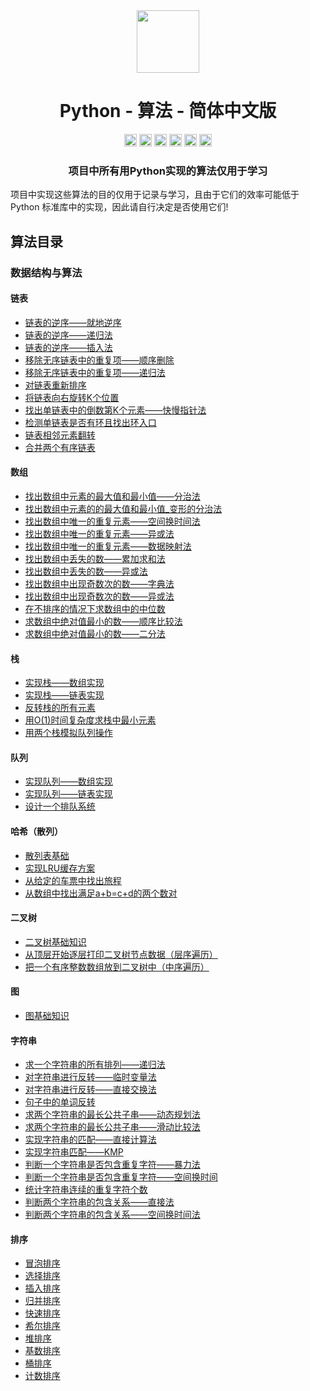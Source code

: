 <div align="center">
<!-- Title: -->
  <a href="https://github.com/TheAlgorithm-SimpleChinese/">
    <img src="https://my-git-hub-1302050737.cos.ap-beijing.myqcloud.com/Profile/plane-1828996.svg" height="100">
  </a>
    <h1><a">Python - 算法</a> - 简体中文版</h1>
<!-- Labels: -->
  <!-- First row: -->
  <a>
    <img src="https://img.shields.io/github/license/hopetree/izone" height="20" alt="Github Ready-to-Code">
  </a>
  <a>
    <img src="https://img.shields.io/pypi/pyversions/Django" height="20" alt="Contributions Welcome">
  </a>
  <a>
    <img src="https://my-git-hub-1302050737.cos.ap-beijing.myqcloud.com/Profile/donate.svg" height="20" alt="Donate">
  </a>
  <img src="https://img.shields.io/github/repo-size/TheAlgorithms/Python.svg?label=Repo%20size&style=flat-square" height="20">
  <a>
    <img src="https://img.shields.io/github/workflow/status/hopetree/izone/Docker%20Image%20CI?logo=github" height="20" alt="Discord chat">
  </a>
  <a>
    <img src="https://img.shields.io/badge/Chat-Gitter-ff69b4.svg?label=Chat&logo=gitter&style=flat-square" height="20" alt="Gitter chat">
  </a>
  <!-- Second row: -->
  <br>
<!-- Short description: -->
  <h3>项目中所有用Python实现的算法仅用于学习</h3>
</div>

项目中实现这些算法的目的仅用于记录与学习，且由于它们的效率可能低于 Python 标准库中的实现，因此请自行决定是否使用它们!

## 算法目录

### 数据结构与算法

#### 链表

* [链表的逆序——就地逆序](https://github.com/TheAlgorithm-SimpleChinese/Python/blob/main/数据结构与算法/链表/链表的逆序_就地逆序.py)
* [链表的逆序——递归法](https://github.com/TheAlgorithm-SimpleChinese/Python/blob/main/数据结构与算法/链表/链表的逆序_递归法.py)
* [链表的逆序——插入法](https://github.com/TheAlgorithm-SimpleChinese/Python/blob/main/数据结构与算法/链表/链表的逆序_插入法.py)
* [移除无序链表中的重复项——顺序删除](https://github.com/TheAlgorithm-SimpleChinese/Python/blob/main/数据结构与算法/链表/移除无序链表中的重复项_顺序删除.py)
* [移除无序链表中的重复项——递归法](https://github.com/TheAlgorithm-SimpleChinese/Python/blob/main/数据结构与算法/链表/移除无序链表中的重复项_递归法.py)
* [对链表重新排序](https://github.com/TheAlgorithm-SimpleChinese/Python/blob/main/数据结构与算法/链表/对链表重新排序.py)
* [将链表向右旋转K个位置](https://github.com/TheAlgorithm-SimpleChinese/Python/blob/main/数据结构与算法/链表/将链表向右旋转K个位置.py)
* [找出单链表中的倒数第K个元素——快慢指针法](https://github.com/TheAlgorithm-SimpleChinese/Python/blob/main/数据结构与算法/链表/找出单链表中的倒数第K个元素_快慢指针法.py)
* [检测单链表是否有环且找出环入口](https://github.com/TheAlgorithm-SimpleChinese/Python/blob/main/数据结构与算法/链表/检测单链表是否有环且找出环入口.py)
* [链表相邻元素翻转](https://github.com/TheAlgorithm-SimpleChinese/Python/blob/main/数据结构与算法/链表/链表相邻元素翻转.py)
* [合并两个有序链表](https://github.com/TheAlgorithm-SimpleChinese/Python/blob/main/数据结构与算法/链表/合并两个有序链表.py)

#### 数组

* [找出数组中元素的最大值和最小值——分治法](https://github.com/TheAlgorithm-SimpleChinese/Python/blob/main/数据结构与算法/数组/找出数组中元素的最大值和最小值_分治法.py)
* [找出数组中元素的的最大值和最小值_变形的分治法](https://github.com/TheAlgorithm-SimpleChinese/Python/blob/main/数据结构与算法/数组/找出数组中元素的的最大值和最小值_变形的分治法.py)
* [找出数组中唯一的重复元素——空间换时间法](https://github.com/TheAlgorithm-SimpleChinese/Python/blob/main/数据结构与算法/数组/找出数组中唯一的重复元素_空间换时间法.py)
* [找出数组中唯一的重复元素——异或法](https://github.com/TheAlgorithm-SimpleChinese/Python/blob/main/数据结构与算法/数组/找出数组中唯一的重复元素_异或法.py)
* [找出数组中唯一的重复元素——数据映射法](https://github.com/TheAlgorithm-SimpleChinese/Python/blob/main/数据结构与算法/数组/找出数组中唯一的重复元素_数据映射法.py)
* [找出数组中丢失的数——累加求和法](https://github.com/TheAlgorithm-SimpleChinese/Python/blob/main/数据结构与算法/数组/找出数组中丢失的数_累加求和法.py)
* [找出数组中丢失的数——异或法](https://github.com/TheAlgorithm-SimpleChinese/Python/blob/main/数据结构与算法/数组/找出数组中丢失的数_异或法.py)
* [找出数组中出现奇数次的数——字典法](https://github.com/TheAlgorithm-SimpleChinese/Python/blob/main/数据结构与算法/数组/找出数组中出现奇数次的数_字典法.py)
* [找出数组中出现奇数次的数——异或法](https://github.com/TheAlgorithm-SimpleChinese/Python/blob/main/数据结构与算法/数组/找出数组中出现奇数次的数_异或法.py)
* [在不排序的情况下求数组中的中位数](https://github.com/TheAlgorithm-SimpleChinese/Python/blob/main/数据结构与算法/数组/在不排序的情况下求数组中的中位数.py)
* [求数组中绝对值最小的数——顺序比较法](https://github.com/TheAlgorithm-SimpleChinese/Python/blob/main/数据结构与算法/数组/求数组中绝对值最小的数_顺序比较法.py)
* [求数组中绝对值最小的数——二分法](https://github.com/TheAlgorithm-SimpleChinese/Python/blob/main/数据结构与算法/数组/求数组中绝对值最小的数_二分法.py)

#### 栈

* [实现栈——数组实现](https://github.com/TheAlgorithm-SimpleChinese/Python/blob/main/数据结构与算法/栈/实现栈_数组实现.py)
* [实现栈——链表实现](https://github.com/TheAlgorithm-SimpleChinese/Python/blob/main/数据结构与算法/栈/实现栈_链表实现.py)
* [反转栈的所有元素](https://github.com/TheAlgorithm-SimpleChinese/Python/blob/main/数据结构与算法/栈/反转栈的所有元素.py)
* [用O(1)时间复杂度求栈中最小元素](https://github.com/TheAlgorithm-SimpleChinese/Python/blob/main/数据结构与算法/栈/用O(1)时间复杂度求栈中最小元素.py)
* [用两个栈模拟队列操作](https://github.com/TheAlgorithm-SimpleChinese/Python/blob/main/数据结构与算法/栈/用两个栈模拟队列操作.py)

#### 队列

* [实现队列——数组实现](https://github.com/TheAlgorithm-SimpleChinese/Python/blob/main/数据结构与算法/队列/实现队列_数组实现.py)
* [实现队列——链表实现](https://github.com/TheAlgorithm-SimpleChinese/Python/blob/main/数据结构与算法/队列/实现队列_链表实现.py)
* [设计一个排队系统](https://github.com/TheAlgorithm-SimpleChinese/Python/blob/main/数据结构与算法/队列/设计一个排队系统.py)

#### 哈希（散列）

* [散列表基础](https://github.com/TheAlgorithm-SimpleChinese/Python/blob/main/数据结构与算法/哈希(散列)/散列表基础.py)
* [实现LRU缓存方案](https://github.com/TheAlgorithm-SimpleChinese/Python/blob/main/数据结构与算法/哈希(散列)/实现LRU缓存方案.py)
* [从给定的车票中找出旅程](https://github.com/TheAlgorithm-SimpleChinese/Python/blob/main/数据结构与算法/哈希(散列)/从给定的车票中找出旅程.py)
* [从数组中找出满足a+b=c+d的两个数对](https://github.com/TheAlgorithm-SimpleChinese/Python/blob/main/数据结构与算法/哈希(散列)/从数组中找出满足a%2Bb%3Dc%2Bd的两个数对.py)

#### 二叉树

* [二叉树基础知识](https://github.com/TheAlgorithm-SimpleChinese/Python/blob/main/数据结构与算法/二叉树/二叉树基础知识.py)
* [从顶层开始逐层打印二叉树节点数据（层序遍历）](https://github.com/TheAlgorithm-SimpleChinese/Python/blob/main/数据结构与算法/二叉树/从顶层开始逐层打印二叉树节点数据（层序遍历）.py)
* [把一个有序整数数组放到二叉树中（中序遍历）](https://github.com/TheAlgorithm-SimpleChinese/Python/blob/main/数据结构与算法/二叉树/把一个有序整数数组放到二叉树中（中序遍历）.py)

#### 图

* [图基础知识](https://github.com/TheAlgorithm-SimpleChinese/Python/blob/main/数据结构与算法/图/图基础知识.py)

#### 字符串

* [求一个字符串的所有排列——递归法](https://github.com/TheAlgorithm-SimpleChinese/Python/blob/main/数据结构与算法/字符串/求一个字符串的所有排列_递归法.py)
* [对字符串进行反转——临时变量法](https://github.com/TheAlgorithm-SimpleChinese/Python/blob/main/数据结构与算法/字符串/对字符串进行反转_临时变量法.py)
* [对字符串进行反转——直接交换法](https://github.com/TheAlgorithm-SimpleChinese/Python/blob/main/数据结构与算法/字符串/对字符串进行反转_直接交换法.py)
* [句子中的单词反转](https://github.com/TheAlgorithm-SimpleChinese/Python/blob/main/数据结构与算法/字符串/句子中的单词反转.py)
* [求两个字符串的最长公共子串——动态规划法](https://github.com/TheAlgorithm-SimpleChinese/Python/blob/main/数据结构与算法/字符串/求两个字符串的最长公共子串_动态规划法.py)
* [求两个字符串的最长公共子串——滑动比较法](https://github.com/TheAlgorithm-SimpleChinese/Python/blob/main/数据结构与算法/字符串/求两个字符串的最长公共子串_滑动比较法.py)
* [实现字符串的匹配——直接计算法](https://github.com/TheAlgorithm-SimpleChinese/Python/blob/main/数据结构与算法/字符串/实现字符串的匹配_直接计算法.py)
* [实现字符串匹配——KMP](https://github.com/TheAlgorithm-SimpleChinese/Python/blob/main/数据结构与算法/字符串/实现字符串匹配_KMP.py)
* [判断一个字符串是否包含重复字符——暴力法](https://github.com/TheAlgorithm-SimpleChinese/Python/blob/main/数据结构与算法/字符串/判断一个字符串是否包含重复字符_暴力法.py)
* [判断一个字符串是否包含重复字符——空间换时间](https://github.com/TheAlgorithm-SimpleChinese/Python/blob/main/数据结构与算法/字符串/判断一个字符串是否包含重复字符_空间换时间.py)
* [统计字符串连续的重复字符个数](https://github.com/TheAlgorithm-SimpleChinese/Python/blob/main/数据结构与算法/字符串/统计字符串连续的重复字符个数.py)
* [判断两个字符串的包含关系——直接法](https://github.com/TheAlgorithm-SimpleChinese/Python/blob/main/数据结构与算法/字符串/判断两个字符串的包含关系_直接法.py)
* [判断两个字符串的包含关系——空间换时间法](https://github.com/TheAlgorithm-SimpleChinese/Python/blob/main/数据结构与算法/字符串/判断两个字符串的包含关系_空间换时间法.py)

#### 排序

* [冒泡排序](https://github.com/TheAlgorithm-SimpleChinese/Python/blob/main/数据结构与算法/排序/冒泡排序.py)
* [选择排序](https://github.com/TheAlgorithm-SimpleChinese/Python/blob/main/数据结构与算法/排序/选择排序.py)
* [插入排序](https://github.com/TheAlgorithm-SimpleChinese/Python/blob/main/数据结构与算法/排序/插入排序.py)
* [归并排序](https://github.com/TheAlgorithm-SimpleChinese/Python/blob/main/数据结构与算法/排序/归并排序.py)
* [快速排序](https://github.com/TheAlgorithm-SimpleChinese/Python/blob/main/数据结构与算法/排序/快速排序.py)
* [希尔排序](https://github.com/TheAlgorithm-SimpleChinese/Python/blob/main/数据结构与算法/排序/希尔排序.py)
* [堆排序](https://github.com/TheAlgorithm-SimpleChinese/Python/blob/main/数据结构与算法/排序/堆排序.py)
* [基数排序](https://github.com/TheAlgorithm-SimpleChinese/Python/blob/main/数据结构与算法/排序/基数排序.py)
* [桶排序](https://github.com/TheAlgorithm-SimpleChinese/Python/blob/main/数据结构与算法/排序/桶排序.py)
* [计数排序](https://github.com/TheAlgorithm-SimpleChinese/Python/blob/main/数据结构与算法/排序/计数排序.py)





